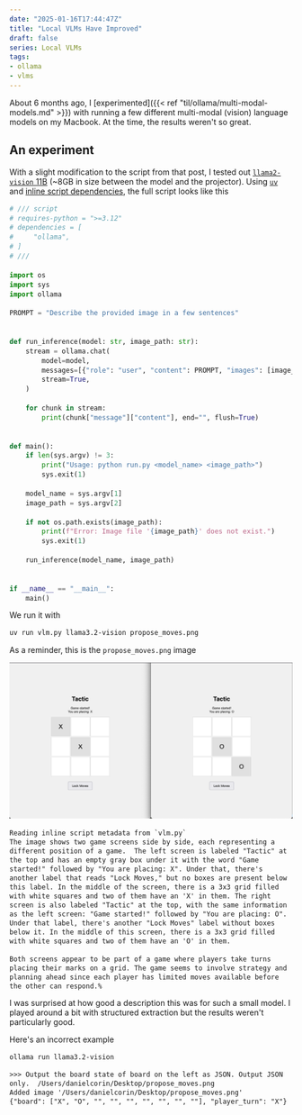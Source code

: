 ```yaml
---
date: "2025-01-16T17:44:47Z"
title: "Local VLMs Have Improved"
draft: false
series: Local VLMs
tags:
- ollama
- vlms
---
```


About 6 months ago, I [experimented]({{< ref "til/ollama/multi-modal-models.md" >}}) with running a few different multi-modal (vision) language models on my Macbook.
At the time, the results weren't so great.

## An experiment

With a slight modification to the script from that post, I tested out [`llama2-vision` 11B](https://ollama.com/library/llama2-vision) (~8GB in size between the model and the projector).
Using [`uv`](https://github.com/astral-sh/uv) and [inline script dependencies](https://docs.astral.sh/uv/guides/scripts/#declaring-script-dependencies), the full script looks like this

```python
# /// script
# requires-python = ">=3.12"
# dependencies = [
#     "ollama",
# ]
# ///

import os
import sys
import ollama

PROMPT = "Describe the provided image in a few sentences"


def run_inference(model: str, image_path: str):
    stream = ollama.chat(
        model=model,
        messages=[{"role": "user", "content": PROMPT, "images": [image_path]}],
        stream=True,
    )

    for chunk in stream:
        print(chunk["message"]["content"], end="", flush=True)


def main():
    if len(sys.argv) != 3:
        print("Usage: python run.py <model_name> <image_path>")
        sys.exit(1)

    model_name = sys.argv[1]
    image_path = sys.argv[2]

    if not os.path.exists(image_path):
        print(f"Error: Image file '{image_path}' does not exist.")
        sys.exit(1)

    run_inference(model_name, image_path)


if __name__ == "__main__":
    main()
```

We run it with

```sh
uv run vlm.py llama3.2-vision propose_moves.png
```

As a reminder, this is the `propose_moves.png` image

![Move proposal step of a Tactic game](https://github.com/danielcorin/tactic/blob/main/assets/propose_moves.png?raw=true)

```
Reading inline script metadata from `vlm.py`
The image shows two game screens side by side, each representing a different position of a game.  The left screen is labeled "Tactic" at the top and has an empty gray box under it with the word "Game started!" followed by "You are placing: X". Under that, there's another label that reads "Lock Moves," but no boxes are present below this label. In the middle of the screen, there is a 3x3 grid filled with white squares and two of them have an 'X' in them. The right screen is also labeled "Tactic" at the top, with the same information as the left screen: "Game started!" followed by "You are placing: O". Under that label, there's another "Lock Moves" label without boxes below it. In the middle of this screen, there is a 3x3 grid filled with white squares and two of them have an 'O' in them.

Both screens appear to be part of a game where players take turns placing their marks on a grid. The game seems to involve strategy and planning ahead since each player has limited moves available before the other can respond.%
```

I was surprised at how good a description this was for such a small model.
I played around a bit with structured extraction but the results weren't particularly good.

Here's an incorrect example

```sh
ollama run llama3.2-vision
```

```
>>> Output the board state of board on the left as JSON. Output JSON only.  /Users/danielcorin/Desktop/propose_moves.png
Added image '/Users/danielcorin/Desktop/propose_moves.png'
{"board": ["X", "O", "", "", "", "", "", "", ""], "player_turn": "X"}
```
